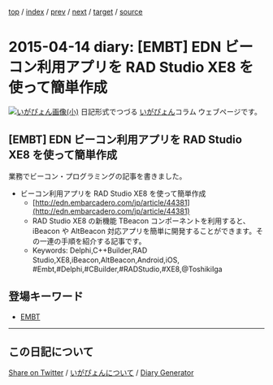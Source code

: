 [top](https://igapyon.github.io/diary/) 
 / [index](https://igapyon.github.io/diary/2015/index.html) 
 / [prev](https://igapyon.github.io/diary/2015/ig150413.html) 
 / [next](https://igapyon.github.io/diary/2015/ig150415.html) 
 / [target](https://igapyon.github.io/diary/2015/ig150414.html) 
 / [source](https://github.com/igapyon/diary/blob/gh-pages/2015/ig150414.html.src.md) 

2015-04-14 diary: [EMBT] EDN ビーコン利用アプリを RAD Studio XE8 を使って簡単作成
=====================================================================================================
[![いがぴょん画像(小)](https://igapyon.github.io/diary/images/iga200306s.jpg "いがぴょん")](https://igapyon.github.io/diary/memo/memoigapyon.html) 日記形式でつづる [いがぴょん](https://igapyon.github.io/diary/memo/memoigapyon.html)コラム ウェブページです。

## [EMBT] EDN ビーコン利用アプリを RAD Studio XE8 を使って簡単作成

業務でビーコン・プログラミングの記事を書きました。

* ビーコン利用アプリを RAD Studio XE8 を使って簡単作成
  * [http://edn.embarcadero.com/jp/article/44381](http://edn.embarcadero.com/jp/article/44381)
  * RAD Studio XE8 の新機能 TBeacon コンポーネントを利用すると、iBeacon や AltBeacon 対応アプリを簡単に開発することができます。その一連の手順を紹介する記事です。
  * Keywords: Delphi,C++Builder,RAD Studio,XE8,iBeacon,AltBeacon,Android,iOS,　#Embt,#Delphi,#CBuilder,#RADStudio,#XE8,@ToshikiIga



## 登場キーワード

* [EMBT](../keyword/embt.html)

----------------------------------------------------------------------------------------------------

## この日記について

[Share on Twitter](https://twitter.com/intent/tweet?hashtags=igapyon%2Cdiary%2C%E3%81%84%E3%81%8C%E3%81%B4%E3%82%87%E3%82%93%2CEMBT&text=%5BEMBT%5D+EDN+%E3%83%93%E3%83%BC%E3%82%B3%E3%83%B3%E5%88%A9%E7%94%A8%E3%82%A2%E3%83%97%E3%83%AA%E3%82%92+RAD+Studio+XE8+%E3%82%92%E4%BD%BF%E3%81%A3%E3%81%A6%E7%B0%A1%E5%8D%98%E4%BD%9C%E6%88%90&url=https%3A%2F%2Figapyon.github.io%2Fdiary%2F2015%2Fig150414.html) / [いがぴょんについて](https://igapyon.github.io/diary/memo/memoigapyon.html) / [Diary Generator](https://github.com/igapyon/igapyonv3)
